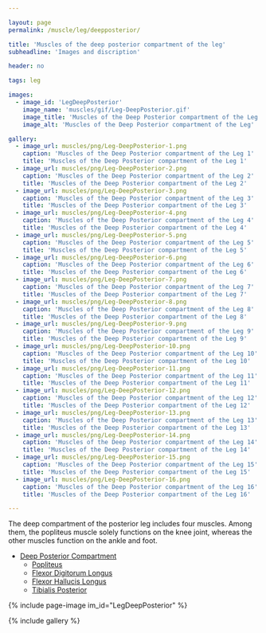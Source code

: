 ```yaml
---

layout: page
permalink: /muscle/leg/deepposterior/

title: 'Muscles of the deep posterior compartment of the leg'
subheadline: 'Images and discription'

header: no

tags: leg

images:
  - image_id: 'LegDeepPosterior'
    image_name: 'muscles/gif/Leg-DeepPosterior.gif'
    image_title: 'Muscles of the Deep Posterior compartment of the Leg'
    image_alt: 'Muscles of the Deep Posterior compartment of the Leg' 

gallery:
  - image_url: muscles/png/Leg-DeepPosterior-1.png
    caption: 'Muscles of the Deep Posterior compartment of the Leg 1'
    title: 'Muscles of the Deep Posterior compartment of the Leg 1'
  - image_url: muscles/png/Leg-DeepPosterior-2.png
    caption: 'Muscles of the Deep Posterior compartment of the Leg 2'
    title: 'Muscles of the Deep Posterior compartment of the Leg 2'
  - image_url: muscles/png/Leg-DeepPosterior-3.png
    caption: 'Muscles of the Deep Posterior compartment of the Leg 3'
    title: 'Muscles of the Deep Posterior compartment of the Leg 3'
  - image_url: muscles/png/Leg-DeepPosterior-4.png
    caption: 'Muscles of the Deep Posterior compartment of the Leg 4'
    title: 'Muscles of the Deep Posterior compartment of the Leg 4'
  - image_url: muscles/png/Leg-DeepPosterior-5.png
    caption: 'Muscles of the Deep Posterior compartment of the Leg 5'
    title: 'Muscles of the Deep Posterior compartment of the Leg 5'
  - image_url: muscles/png/Leg-DeepPosterior-6.png
    caption: 'Muscles of the Deep Posterior compartment of the Leg 6'
    title: 'Muscles of the Deep Posterior compartment of the Leg 6'
  - image_url: muscles/png/Leg-DeepPosterior-7.png
    caption: 'Muscles of the Deep Posterior compartment of the Leg 7'
    title: 'Muscles of the Deep Posterior compartment of the Leg 7'
  - image_url: muscles/png/Leg-DeepPosterior-8.png
    caption: 'Muscles of the Deep Posterior compartment of the Leg 8'
    title: 'Muscles of the Deep Posterior compartment of the Leg 8'
  - image_url: muscles/png/Leg-DeepPosterior-9.png
    caption: 'Muscles of the Deep Posterior compartment of the Leg 9'
    title: 'Muscles of the Deep Posterior compartment of the Leg 9'
  - image_url: muscles/png/Leg-DeepPosterior-10.png
    caption: 'Muscles of the Deep Posterior compartment of the Leg 10'
    title: 'Muscles of the Deep Posterior compartment of the Leg 10'
  - image_url: muscles/png/Leg-DeepPosterior-11.png
    caption: 'Muscles of the Deep Posterior compartment of the Leg 11'
    title: 'Muscles of the Deep Posterior compartment of the Leg 11'
  - image_url: muscles/png/Leg-DeepPosterior-12.png
    caption: 'Muscles of the Deep Posterior compartment of the Leg 12'
    title: 'Muscles of the Deep Posterior compartment of the Leg 12'
  - image_url: muscles/png/Leg-DeepPosterior-13.png
    caption: 'Muscles of the Deep Posterior compartment of the Leg 13'
    title: 'Muscles of the Deep Posterior compartment of the Leg 13'
  - image_url: muscles/png/Leg-DeepPosterior-14.png
    caption: 'Muscles of the Deep Posterior compartment of the Leg 14'
    title: 'Muscles of the Deep Posterior compartment of the Leg 14'
  - image_url: muscles/png/Leg-DeepPosterior-15.png
    caption: 'Muscles of the Deep Posterior compartment of the Leg 15'
    title: 'Muscles of the Deep Posterior compartment of the Leg 15'
  - image_url: muscles/png/Leg-DeepPosterior-16.png
    caption: 'Muscles of the Deep Posterior compartment of the Leg 16'
    title: 'Muscles of the Deep Posterior compartment of the Leg 16'

---
```


The deep compartment of the posterior leg includes four muscles. Among them, the popliteus muscle solely functions on the knee joint, whereas the other muscles function on the ankle and foot.

- [Deep Posterior Compartment](/muscle/leg/deepposterior)
  - [Popliteus](/muscle/leg/popliteus/)
  - [Flexor Digitorum Longus](/muscle/leg/flexordigitorumlongus/)
  - [Flexor Hallucis Longus](/muscle/leg/flexorhallucislongus/)
  - [Tibialis Posterior](/muscle/leg/tibialisposterior/)

{% include page-image im_id="LegDeepPosterior" %}

{% include gallery %}